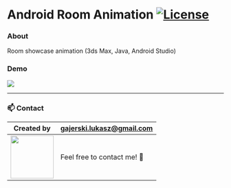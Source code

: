 # Android Room Animation [![License](https://img.shields.io/badge/licence-MIT-blue)](https://choosealicense.com/licenses/mit/)

### About

Room showcase animation (3ds Max, Java, Android Studio)

### Demo

![](https://raw.githubusercontent.com/Ukasz09/android-room-animation/master/readme/animation.gif)

---

### 📫 Contact

| Created by                                                                                                                                       | gajerski.lukasz@gmail.com        |
| ------------------------------------------------------------------------------------------------------------------------------------------------ | -------------------------------- |
| <a href="https://github.com/Ukasz09" target="_blank"><img src="https://avatars0.githubusercontent.com/u/44710226?s=460&v=4"  width="100px;"></a> | Feel free to contact me! :punch: |
